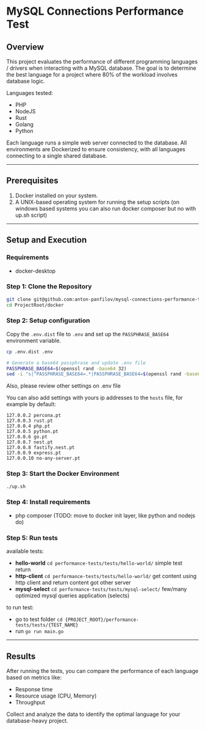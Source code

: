 # MySQL Connections Performance Test

## Overview
This project evaluates the performance of different programming languages / drivers when interacting with a MySQL database. The goal is to determine the best language for a project where 80% of the workload involves database logic.

Languages tested:
- PHP
- NodeJS
- Rust
- Golang
- Python

Each language runs a simple web server connected to the database. All environments are Dockerized to ensure consistency, with all languages connecting to a single shared database.

---

## Prerequisites
1. Docker installed on your system.
2. A UNIX-based operating system for running the setup scripts (on windows based systems you can also run docker composer but no with up.sh script)

---

## Setup and Execution

### Requirements
- docker-desktop

### Step 1: Clone the Repository
```bash
git clone git@github.com:anton-panfilov/mysql-connections-performance-test.git
cd ProjectRoot/docker
```

### Step 2: Setup configuration
Copy the `.env.dist` file to `.env` and set up the `PASSPHRASE_BASE64` environment variable.
```bash
cp .env.dist .env

# Generate a base64 passphrase and update .env file
PASSPHRASE_BASE64=$(openssl rand -base64 32)
sed -i "s|^PASSPHRASE_BASE64=.*|PASSPHRASE_BASE64=$(openssl rand -base64 32)|" .env
```

Also, please review other settings on .env file

You can also add settings with yours ip addresses to the `hosts` file, for example by default:
```
127.0.0.2 percona.pt
127.0.0.3 rust.pt
127.0.0.4 php.pt
127.0.0.5 python.pt
127.0.0.6 go.pt
127.0.0.7 nest.pt
127.0.0.8 fastify.nest.pt
127.0.0.9 express.pt
127.0.0.10 no-any-server.pt

```

### Step 3: Start the Docker Environment
```bash
./up.sh
```

### Step 4: Install requirements
- php composer (TODO: move to docker init layer, like python and nodejs do)


### Step 5: Run tests
available tests:
- **hello-world** ```cd performance-tests/tests/hello-world/``` simple test return
- **http-client** ```cd performance-tests/tests/hello-world/``` get content using http client and return content got other server
- **mysql-select** ```cd performance-tests/tests/mysql-select/``` few/many optimized mysql queries application (selects) 

to run test:
- go to test folder ```cd {PROJECT_ROOT}/performance-tests/tests/{TEST_NAME}```
- run ```go run main.go```

---

## Results
After running the tests, you can compare the performance of each language based on metrics like:
- Response time
- Resource usage (CPU, Memory)
- Throughput

Collect and analyze the data to identify the optimal language for your database-heavy project.

